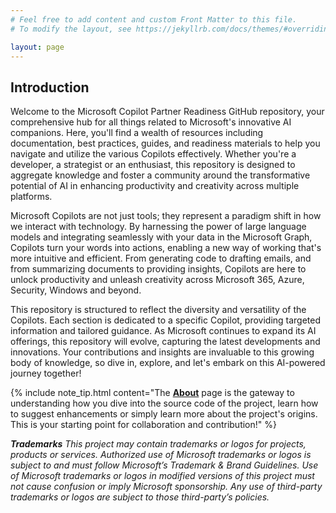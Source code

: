 ```yaml
---
# Feel free to add content and custom Front Matter to this file.
# To modify the layout, see https://jekyllrb.com/docs/themes/#overriding-theme-defaults

layout: page
---
```


## Introduction 

Welcome to the Microsoft Copilot Partner Readiness GitHub repository, your comprehensive hub for all things related to Microsoft's innovative AI companions. Here, you'll find a wealth of resources including documentation, best practices, guides, and readiness materials to help you navigate and utilize the various Copilots effectively. Whether you're a developer, a strategist or an enthusiast, this repository is designed to aggregate knowledge and foster a community around the transformative potential of AI in enhancing productivity and creativity across multiple platforms.

Microsoft Copilots are not just tools; they represent a paradigm shift in how we interact with technology. By harnessing the power of large language models and integrating seamlessly with your data in the Microsoft Graph, Copilots turn your words into actions, enabling a new way of working that's more intuitive and efficient. From generating code to drafting emails, and from summarizing documents to providing insights, Copilots are here to unlock productivity and unleash creativity across Microsoft 365, Azure, Security, Windows and beyond.

This repository is structured to reflect the diversity and versatility of the Copilots. Each section is dedicated to a specific Copilot, providing targeted information and tailored guidance. As Microsoft continues to expand its AI offerings, this repository will evolve, capturing the latest developments and innovations. Your contributions and insights are invaluable to this growing body of knowledge, so dive in, explore, and let's embark on this AI-powered journey together!

{% include note_tip.html content="The <a href='./about'><strong>About</strong></a> page is the gateway to understanding how you dive into the source code of the project, learn how to suggest enhancements or simply learn more about the project's origins. This is your starting point for collaboration and contribution!" %}


_**Trademarks** This project may contain trademarks or logos for projects, products or services. Authorized use of Microsoft trademarks or logos is subject to and must follow Microsoft’s Trademark & Brand Guidelines. Use of Microsoft trademarks or logos in modified versions of this project must not cause confusion or imply Microsoft sponsorship. Any use of third-party trademarks or logos are subject to those third-party’s policies._